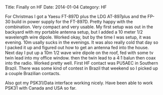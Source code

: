 Title: Finally on HF
Date: 2014-01-04
Category: HF

For Christmas I got a Yaesu FT-897D plus the LDG AT-897plus and the FP-30 build in power supply for the FT-897D.  Pretty happy with the combination.  Very compact and very usable.  My first setup was out in the backyard with my portable antenna setup, but I added a 10 meter 1/2 wavelength wire dipole.  Worked okay, but by the time I was setup, it was evening.  10m usally sucks in the evenings.  It was also really cold that day so I packed it up and figured out how to get an antenna fed into the house.  Next day I put up a 10m 1/2 wave wire dipole on the roof, fed with some tv twin lead into my office window.  then the twin lead to a 4:1 balun then coax into the radio.  Worked pretty well.  First HF contact was PU5AEC in Southern Brazil.  There was some kind of contest in Brazil that weekend so I picked up a couple Brazilian contacts.

Also got my PSK31/Data interface working nicely.  Have been able to work PSK31 with Canada and USA so far.  
